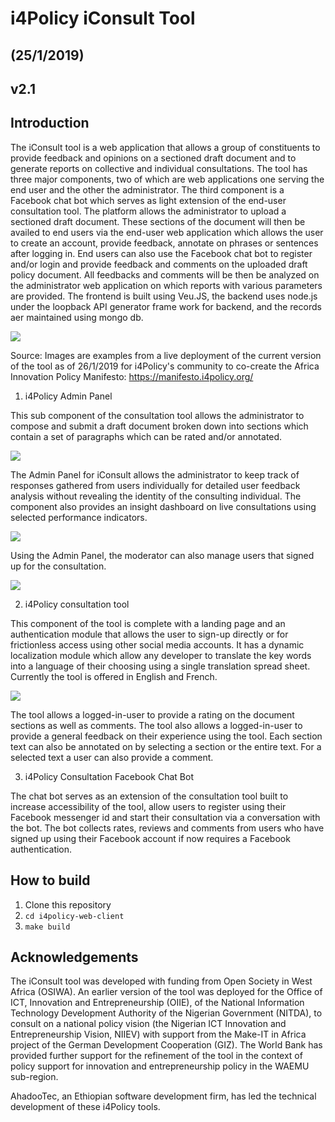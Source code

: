 
# i4Policy iConsult Tool
## (25/1/2019)
## v2.1 



## Introduction

The iConsult tool is a web application that allows a group of constituents to provide feedback and opinions on a sectioned draft document and to generate reports on collective and individual consultations. The tool has three major components, two of which are web applications one serving the end user and the other the administrator. The third component is a Facebook chat bot which serves as light extension of the end-user consultation tool. The platform allows the administrator to upload a sectioned draft document. These sections of the document will then be availed to end users via the end-user web application which allows the user to create an account, provide feedback, annotate on phrases or sentences after logging in. End users can also use the Facebook chat bot to register and/or login and provide feedback and comments on the uploaded draft policy document. All feedbacks and comments will be then be analyzed on the administrator web application on which reports with various parameters are provided. The frontend is built using Veu.JS, the backend uses node.js under the loopback API generator frame work for backend, and the records aer maintained using mongo db.

 ![](https://i.ibb.co/bN10SP2/1.png)
 
Source: Images are examples from a live deployment of the current version of the tool as of 26/1/2019 for i4Policy's community to co-create the Africa Innovation Policy Manifesto: https://manifesto.i4policy.org/



1. i4Policy Admin Panel

This sub component of the consultation tool allows the administrator to compose and submit a draft document broken down into sections which contain a set of paragraphs which can be rated and/or annotated. 

 ![](https://i.ibb.co/MgMrMBw/2.png)

The Admin Panel for iConsult allows the administrator to keep track of responses gathered from users individually for detailed user feedback analysis without revealing the identity of the consulting individual.  The component also provides an insight dashboard on live consultations using selected performance indicators.

 ![](https://i.ibb.co/2Mp3Nvj/3.png)

Using the Admin Panel, the moderator can also manage users that signed up for the consultation.

 ![](https://i.ibb.co/WBZ6cMN/4.png)



2. i4Policy consultation tool

This component of the tool is complete with a landing page and an authentication module that allows the user to sign-up directly or for frictionless access using other social media accounts. It has a dynamic localization module which allow any developer to translate the key words into a language of their choosing using a single translation spread sheet. Currently the tool is offered in English and French.

 ![](https://i.ibb.co/DrWr8Gm/5.png)

The tool allows a logged-in-user to provide a rating on the document sections as well as comments. The tool also allows a logged-in-user to provide a general feedback on their experience using the tool. Each section text can also be annotated on by selecting a section or the entire text. For a selected text a user can also provide a comment.



3. i4Policy Consultation Facebook Chat Bot

The chat bot serves as an extension of the consultation tool built to increase accessibility of the tool, allow users to register using their Facebook messenger id and start their consultation via a conversation with the bot. The bot collects rates, reviews and comments from users who have signed up using their Facebook account if now requires a Facebook authentication.



## How to build
1. Clone this repository
2. `cd i4policy-web-client`
3. `make build`



## Acknowledgements

The iConsult tool was developed with funding from Open Society in West Africa (OSIWA). An earlier version of the tool was deployed for the Office of ICT, Innovation and Entrepreneurship (OIIE), of the National Information Technology Development Authority of the Nigerian Government (NITDA), to consult on a national policy vision (the Nigerian ICT Innovation and Entrepreneurship Vision, NIIEV) with support from the Make-IT in Africa project of the German Development Cooperation (GIZ). The World Bank has provided further support for the refinement of the tool in the context of policy support for innovation and entrepreneurship policy in the WAEMU sub-region.

AhadooTec, an Ethiopian software development firm, has led the technical development of these i4Policy tools. 
